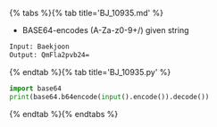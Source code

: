 {% tabs %}{% tab title='BJ_10935.md' %}

* BASE64-encodes (A-Za-z0-9+/) given string

```txt
Input: Baekjoon
Output: QmFla2pvb24=
```

{% endtab %}{% tab title='BJ_10935.py' %}

```py
import base64
print(base64.b64encode(input().encode()).decode())
```

{% endtab %}{% endtabs %}
